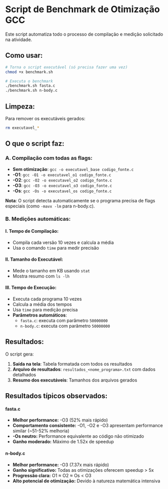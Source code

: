 # Script de Benchmark de Otimização GCC

Este script automatiza todo o processo de compilação e medição solicitado na atividade.

## Como usar:

```bash
# Torna o script executável (só precisa fazer uma vez)
chmod +x benchmark.sh

# Executa o benchmark
./benchmark.sh fasta.c
./benchmark.sh n-body.c
```
## Limpeza:

Para remover os executáveis gerados:
```bash
rm executavel_*
```

## O que o script faz:

### A. Compilação com todas as flags:
- **Sem otimização**: `gcc -o executavel_base codigo_fonte.c`
- **-O1**: `gcc -O1 -o executavel_o1 codigo_fonte.c`
- **-O2**: `gcc -O2 -o executavel_o2 codigo_fonte.c`
- **-O3**: `gcc -O3 -o executavel_o3 codigo_fonte.c`
- **-Os**: `gcc -Os -o executavel_os codigo_fonte.c`

**Nota**: O script detecta automaticamente se o programa precisa de flags especiais (como `-mavx -lm` para n-body.c).

### B. Medições automáticas:

#### I. Tempo de Compilação:
- Compila cada versão 10 vezes e calcula a média
- Usa o comando `time` para medir precisão

#### II. Tamanho do Executável:
- Mede o tamanho em KB usando `stat`
- Mostra resumo com `ls -lh`

#### III. Tempo de Execução:
- Executa cada programa 10 vezes
- Calcula a média dos tempos
- Usa `time` para medição precisa
- **Parâmetros automáticos**:
  - `fasta.c`: executa com parâmetro `50000000`
  - `n-body.c`: executa com parâmetro `50000000`

## Resultados:

O script gera:
1. **Saída na tela**: Tabela formatada com todos os resultados
2. **Arquivo de resultados**: `resultados_<nome_programa>.txt` com dados detalhados
3. **Resumo dos executáveis**: Tamanhos dos arquivos gerados

## Resultados típicos observados:

#### fasta.c
- **Melhor performance:** -O3 (52% mais rápido)
- **Comportamento consistente:** -O1, -O2 e -O3 apresentam performance similar (~51-52% melhoria)
- **-Os neutro:** Performance equivalente ao código não otimizado
- **Ganho moderado:** Máximo de 1.52x de speedup

#### n-body.c
- **Melhor performance:** -O3 (7.37x mais rápido)
- **Ganho significativo:** Todas as otimizações oferecem speedup > 5x
- **Progressão clara:** O1 ≈ O2 ≈ Os < O3
- **Alto potencial de otimização:** Devido à natureza matemática intensiva
